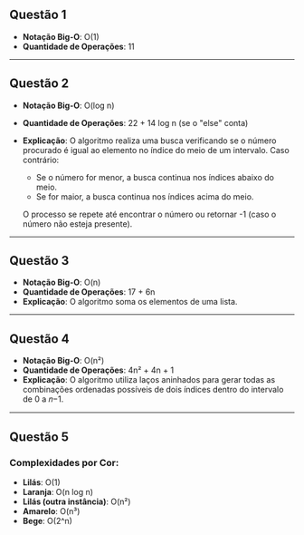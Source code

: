 ## Questão 1
- **Notação Big-O**: O(1)
- **Quantidade de Operações**: 11

---

## Questão 2
- **Notação Big-O**: O(log n)
- **Quantidade de Operações**: 22 + 14 log n (se o "else" conta)
- **Explicação**:
  O algoritmo realiza uma busca verificando se o número procurado é igual ao elemento no índice do meio de um intervalo. Caso contrário:
  - Se o número for menor, a busca continua nos índices abaixo do meio.
  - Se for maior, a busca continua nos índices acima do meio.
    
  O processo se repete até encontrar o número ou retornar -1 (caso o número não esteja presente).

---

## Questão 3
- **Notação Big-O**: O(n)
- **Quantidade de Operações**: 17 + 6n
- **Explicação**: O algoritmo soma os elementos de uma lista.

---

## Questão 4
- **Notação Big-O**: O(n²)
- **Quantidade de Operações**: 4n² + 4n + 1
- **Explicação**: O algoritmo utiliza laços aninhados para gerar todas as combinações ordenadas possíveis de dois índices dentro do intervalo de 0 a 𝑛−1.

---

## Questão 5
### Complexidades por Cor:
- **Lilás**: O(1)
- **Laranja**: O(n log n)
- **Lilás (outra instância)**: O(n²)
- **Amarelo**: O(n³)
- **Bege**: O(2^n)

